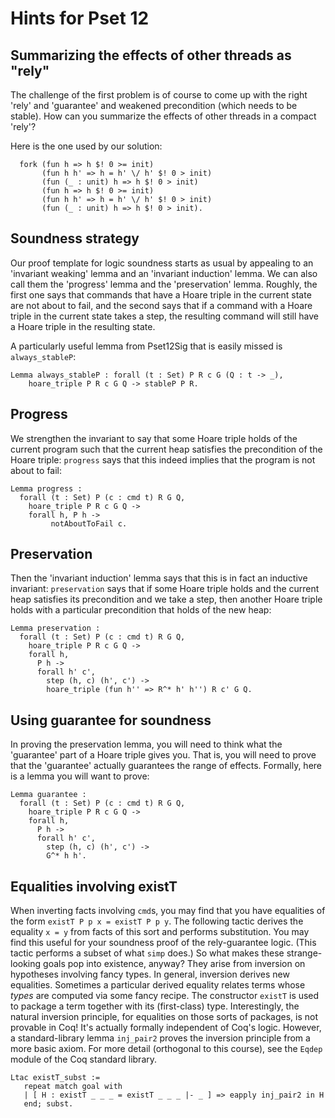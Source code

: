 Hints for Pset 12
=================

Summarizing the effects of other threads as "rely"
--------------------------------------------------

The challenge of the first problem is of course to come up with the right 'rely' and 'guarantee' and weakened precondition (which needs to be stable).  How can you summarize the effects of other threads in a compact 'rely'?

Here is the one used by our solution:
```
  fork (fun h => h $! 0 >= init)
       (fun h h' => h = h' \/ h' $! 0 > init)
       (fun (_ : unit) h => h $! 0 > init)
       (fun h => h $! 0 >= init)
       (fun h h' => h = h' \/ h' $! 0 > init)
       (fun (_ : unit) h => h $! 0 > init).
```

Soundness strategy
------------------

Our proof template for logic soundness starts as usual by appealing to an 'invariant weaking' lemma and an 'invariant induction' lemma.  We can also call them the 'progress' lemma and the 'preservation' lemma. Roughly, the first one says that commands that have a Hoare triple in the current state are not about to fail, and the second says that if a command with a Hoare triple in the current state takes a step, the resulting command will still have a Hoare triple in the resulting state.

A particularly useful lemma from Pset12Sig that is easily missed is `always_stableP`:

```
Lemma always_stableP : forall (t : Set) P R c G (Q : t -> _),
    hoare_triple P R c G Q -> stableP P R.
```

Progress
--------

We strengthen the invariant to say that some Hoare triple holds of the current program such that the current heap satisfies the precondition of the Hoare triple: `progress` says that this indeed implies that the program is not about to fail:
```
Lemma progress :
  forall (t : Set) P (c : cmd t) R G Q,
    hoare_triple P R c G Q ->
    forall h, P h ->
         notAboutToFail c.
```

Preservation
------------

Then the 'invariant induction' lemma says that this is in fact an inductive invariant: `preservation` says that if some Hoare triple holds and the current heap satisfies its precondition and we take a step, then another Hoare triple holds with a particular precondition that holds of the new heap:
```
Lemma preservation :
  forall (t : Set) P (c : cmd t) R G Q,
    hoare_triple P R c G Q ->
    forall h,
      P h ->
      forall h' c',
        step (h, c) (h', c') ->
        hoare_triple (fun h'' => R^* h' h'') R c' G Q.
```

Using guarantee for soundness
-----------------------------

In proving the preservation lemma, you will need to think what the 'guarantee' part of a Hoare triple gives you.  That is, you will need to prove that the 'guarantee' actually guarantees the range of effects. Formally, here is a lemma you will want to prove:
```
Lemma guarantee :
  forall (t : Set) P (c : cmd t) R G Q,
    hoare_triple P R c G Q ->
    forall h,
      P h ->
      forall h' c',
        step (h, c) (h', c') ->
        G^* h h'.
```

Equalities involving existT
---------------------------

When inverting facts involving `cmd`s, you may find that you have
equalities of the form `existT P p x = existT P p y`. The following
tactic derives the equality `x = y` from facts of this sort and
performs substitution. You may find this useful for your soundness
proof of the rely-guarantee logic.
(This tactic performs a subset of what `simp` does.)
So what makes these strange-looking goals pop into existence, anyway?
They arise from inversion on hypotheses involving fancy types.
In general, inversion derives new equalities.  Sometimes a particular
derived equality relates terms whose *types* are computed via some
fancy recipe.  The constructor `existT` is used to package a term together
with its (first-class) type.  Interestingly, the natural inversion
principle, for equalities on those sorts of packages, is not provable in
Coq!  It's actually formally independent of Coq's logic.  However, a
standard-library lemma `inj_pair2` proves the inversion principle from a
more basic axiom.  For more detail (orthogonal to this course), see the
`Eqdep` module of the Coq standard library.
```
Ltac existT_subst :=
   repeat match goal with
   | [ H : existT _ _ _ = existT _ _ _ |- _ ] => eapply inj_pair2 in H
   end; subst.
```
